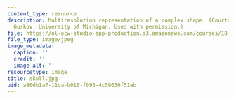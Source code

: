 ```yaml
---
content_type: resource
description: Multiresolution representation of a complex shape. (Courtesy of Igor
  Guskov, University of Michigan. Used with permission.)
file: https://ol-ocw-studio-app-production.s3.amazonaws.com/courses/18-327-wavelets-filter-banks-and-applications-spring-2003/a80db1a711cab016f0934c59630f51eb_skull.jpg
file_type: image/jpeg
image_metadata:
  caption: ''
  credit: ''
  image-alt: ''
resourcetype: Image
title: skull.jpg
uid: a80db1a7-11ca-b016-f093-4c59630f51eb
---
```


